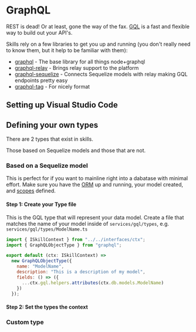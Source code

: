 # GraphQL

REST is dead! Or at least, gone the way of the fax. [GQL](https://graphql.org) is a fast and flexible way to build out your API's.

Skills rely on a few libraries to get you up and running (you don't really need to know them, but it help to be familiar with them):

- [graphql](https://github.com/graphql/graphql-js) - The base library for all things node+graphql
- [graphql-relay](https://github.com/graphql/graphql-relay-js) - Brings relay support to the platform
- [graphql-sequelize](https://github.com/mickhansen/graphql-sequelize) - Connects Sequelize models with relay making GQL endpoints pretty easy
- [graphql-tag](https://github.com/apollographql/graphql-tag) - For nicely format

## Setting up Visual Studio Code

## Defining your own types

There are 2 types that exist in skills.

Those based on Sequelize models and those that are not.

### Based on a Sequelize model

This is perfect for if you want to mainline right into a dabatase with minimal effort. Make sure you have the [ORM](orm.md) up and running, your model created, and [scopes](orm.md?id=defining-scopes) defined.

#### Step 1: Create your Type file

This is the GQL type that will represent your data model. Create a file that matches the name of your model inside of `services/gql/types`, e.g. `services/gql/types/ModelName.ts`

```js
import { ISkillContext } from "../../interfaces/ctx";
import { GraphQLObjectType } from "graphql";

export default (ctx: ISkillContext) =>
  new GraphQLObjectType({
    name: "ModelName",
    description: "This is a description of my model",
    fields: () => ({
      ...ctx.gql.helpers.attributes(ctx.db.models.ModelName)
    })
  });
```

#### Step 2: Set the types the context

### Custom type
